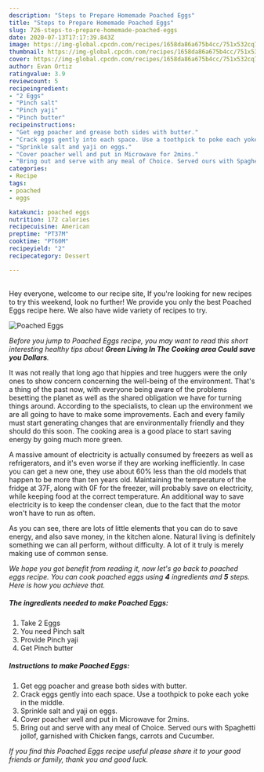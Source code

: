 ```yaml
---
description: "Steps to Prepare Homemade Poached Eggs"
title: "Steps to Prepare Homemade Poached Eggs"
slug: 726-steps-to-prepare-homemade-poached-eggs
date: 2020-07-13T17:17:39.843Z
image: https://img-global.cpcdn.com/recipes/1658da86a675b4cc/751x532cq70/poached-eggs-recipe-main-photo.jpg
thumbnail: https://img-global.cpcdn.com/recipes/1658da86a675b4cc/751x532cq70/poached-eggs-recipe-main-photo.jpg
cover: https://img-global.cpcdn.com/recipes/1658da86a675b4cc/751x532cq70/poached-eggs-recipe-main-photo.jpg
author: Evan Ortiz
ratingvalue: 3.9
reviewcount: 5
recipeingredient:
- "2 Eggs"
- "Pinch salt"
- "Pinch yaji"
- "Pinch butter"
recipeinstructions:
- "Get egg poacher and grease both sides with butter."
- "Crack eggs gently into each space. Use a toothpick to poke each yoke in the middle."
- "Sprinkle salt and yaji on eggs."
- "Cover poacher well and put in Microwave for 2mins."
- "Bring out and serve with any meal of Choice. Served ours with Spaghetti jollof, garnished with Chicken fangs, carrots and Cucumber."
categories:
- Recipe
tags:
- poached
- eggs

katakunci: poached eggs 
nutrition: 172 calories
recipecuisine: American
preptime: "PT37M"
cooktime: "PT60M"
recipeyield: "2"
recipecategory: Dessert

---
```

<br>
Hey everyone, welcome to our recipe site, If you're looking for new recipes to try this weekend, look no further! We provide you only the best Poached Eggs recipe here. We also have wide variety of recipes to try.
<br>


![Poached Eggs](https://img-global.cpcdn.com/recipes/1658da86a675b4cc/751x532cq70/poached-eggs-recipe-main-photo.jpg)

<i>Before you jump to Poached Eggs recipe, you may want to read this short interesting healthy tips about 
<strong>Green Living In The Cooking area Could save you Dollars</strong>.</i>
</br>

It was not really that long ago that hippies and tree huggers were the only ones to show concern concerning the well-being of the environment. That's a thing of the past now, with everyone being aware of the problems besetting the planet as well as the shared obligation we have for turning things around. According to the specialists, to clean up the environment we are all going to have to make some improvements. Each and every family must start generating changes that are environmentally friendly and they should do this soon. The cooking area is a good place to start saving energy by going much more green.

A massive amount of electricity is actually consumed by freezers as well as refrigerators, and it's even worse if they are working inefficiently. In case you can get a new one, they use about 60% less than the old models that happen to be more than ten years old. Maintaining the temperature of the fridge at 37F, along with 0F for the freezer, will probably save on electricity, while keeping food at the correct temperature. An additional way to save electricity is to keep the condenser clean, due to the fact that the motor won't have to run as often.

As you can see, there are lots of little elements that you can do to save energy, and also save money, in the kitchen alone. Natural living is definitely something we can all perform, without difficulty. A lot of it truly is merely making use of common sense.


<i>We hope you got benefit from reading it, now let's go back to poached eggs recipe. You can cook poached eggs using <strong>4</strong> ingredients and <strong>5</strong> steps. Here is how you achieve that.
</i>

##### The ingredients needed to make Poached Eggs:

1. Take 2 Eggs
1. You need Pinch salt
1. Provide Pinch yaji
1. Get Pinch butter


##### Instructions to make Poached Eggs:

1. Get egg poacher and grease both sides with butter.
1. Crack eggs gently into each space. Use a toothpick to poke each yoke in the middle.
1. Sprinkle salt and yaji on eggs.
1. Cover poacher well and put in Microwave for 2mins.
1. Bring out and serve with any meal of Choice. Served ours with Spaghetti jollof, garnished with Chicken fangs, carrots and Cucumber.


<i>If you find this Poached Eggs recipe useful please share it to your good friends or family, thank you and good luck.</i>
